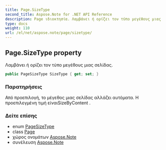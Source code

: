 ```yaml
---
title: Page.SizeType
second_title: Aspose.Note for .NET API Reference
description: Page ιδιοκτησία. Λαμβάνει ή ορίζει τον τύπο μεγέθους μιας σελίδας.
type: docs
weight: 110
url: /el/net/aspose.note/page/sizetype/
---
```

## Page.SizeType property

Λαμβάνει ή ορίζει τον τύπο μεγέθους μιας σελίδας.

```csharp
public PageSizeType SizeType { get; set; }
```

### Παρατηρήσεις

Από προεπιλογή, το μέγεθος μιας σελίδας αλλάζει αυτόματα. Η προεπιλεγμένη τιμή είναιSizeByContent .

### Δείτε επίσης

* enum [PageSizeType](../../pagesizetype/)
* class [Page](../)
* χώρος ονομάτων [Aspose.Note](../../page/)
* συνέλευση [Aspose.Note](../../../)


